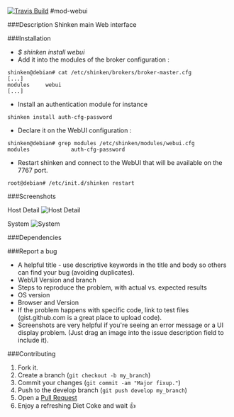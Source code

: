 <a href='https://travis-ci.org/shinken-monitoring/mod-webui'><img src='https://api.travis-ci.org/shinken-monitoring/mod-webui.svg?branch=master' alt='Travis Build'></a>
#mod-webui

###Description
Shinken main Web interface

###Installation

* *$ shinken install webui*
* Add it into the modules of the broker configuration :
```
shinken@debian# cat /etc/shinken/brokers/broker-master.cfg
[...]
modules     webui
[...]
```
* Install an authentication module for instance 
```
shinken install auth-cfg-password
```

* Declare it on the WebUI configuration :
```
shinken@debian# grep modules /etc/shinken/modules/webui.cfg
modules             auth-cfg-password
```
* Restart shinken and connect to the WebUI that will be available on the 7767 port.
```
root@debian# /etc/init.d/shinken restart
```

###Screenshots

Host Detail
![Host Detail](doc/animated.31005.gif)

System
![System](doc/ShinkenWebUISystem.png)

###Dependencies


###Report a bug
* A helpful title - use descriptive keywords in the title and body so others can find your bug (avoiding duplicates).
* WebUI Version and branch
* Steps to reproduce the problem, with actual vs. expected results
* OS version
* Browser and Version
* If the problem happens with specific code, link to test files (gist.github.com is a great place to upload code).
* Screenshots are very helpful if you're seeing an error message or a UI display problem. (Just drag an image into the issue description field to include it).

###Contributing
1. Fork it.
2. Create a branch (`git checkout -b my_branch`)
3. Commit your changes (`git commit -am "Major fixup."`)
4. Push to the develop branch (`git push develop my_branch`)
5. Open a [Pull Request](https://github.com/shinken-monitoring/mod-webui/pulls)
6. Enjoy a refreshing Diet Coke and wait :+1:
